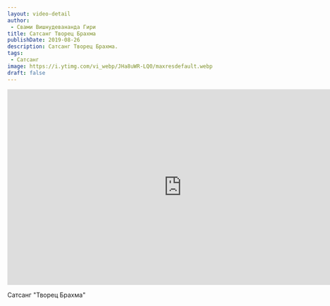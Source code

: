 ```yaml
---
layout: video-detail
author:
 - Свами Вишнудевананда Гири
title: Сатсанг Творец Брахма
publishDate: 2019-08-26
description: Сатсанг Творец Брахма. 
tags: 
 - Сатсанг
image: https://i.ytimg.com/vi_webp/JHa8uWR-LQ0/maxresdefault.webp
draft: false
---
```


<iframe width="790" height="444" src="https://www.youtube.com/embed/JHa8uWR-LQ0" frameborder="0" allowfullscreen=""></iframe> 

  Сатсанг "Творец Брахма"

  

 